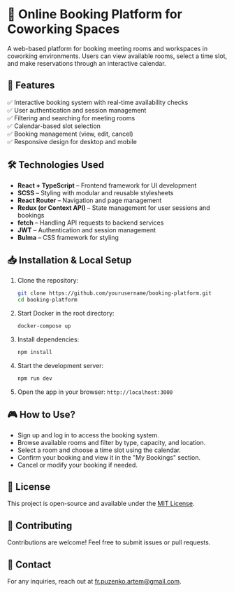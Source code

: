 # 🏢 Online Booking Platform for Coworking Spaces

A web-based platform for booking meeting rooms and workspaces in coworking environments. Users can view available rooms, select a time slot, and make reservations through an interactive calendar.

## 🚀 Features
✅ Interactive booking system with real-time availability checks  
✅ User authentication and session management  
✅ Filtering and searching for meeting rooms  
✅ Calendar-based slot selection  
✅ Booking management (view, edit, cancel)  
✅ Responsive design for desktop and mobile  

## 🛠️ Technologies Used
- **React + TypeScript** – Frontend framework for UI development  
- **SCSS** – Styling with modular and reusable stylesheets  
- **React Router** – Navigation and page management  
- **Redux (or Context API)** – State management for user sessions and bookings  
- **fetch** – Handling API requests to backend services  
- **JWT** – Authentication and session management  
- **Bulma** – CSS framework for styling  

## 📥 Installation & Local Setup
1. Clone the repository:
   ```sh
   git clone https://github.com/yourusername/booking-platform.git
   cd booking-platform
   ```
2. Start Docker in the root directory:
   ```sh
   docker-compose up
   ```
3. Install dependencies:
   ```sh
   npm install
   ```
4. Start the development server:
   ```sh
   npm run dev
   ```
5. Open the app in your browser: `http://localhost:3000`

## 🎮 How to Use?
- Sign up and log in to access the booking system.
- Browse available rooms and filter by type, capacity, and location.
- Select a room and choose a time slot using the calendar.
- Confirm your booking and view it in the "My Bookings" section.
- Cancel or modify your booking if needed.

## 📄 License
This project is open-source and available under the [MIT License](LICENSE).

## 🤝 Contributing
Contributions are welcome! Feel free to submit issues or pull requests.

## 📧 Contact
For any inquiries, reach out at [fr.puzenko.artem@gmail.com](fr.puzenko.artem@gmail.com).

